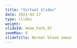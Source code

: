 ```yaml
---
title: "Virtual Slides"
date: 2021-02-17
type: slides
weight:
slideId: Heme_Path_07
zoomMax: 8
slideTitle: Normal blood smear
---
```


